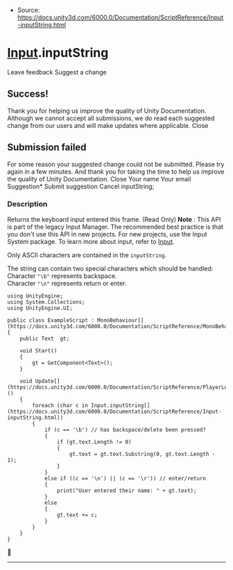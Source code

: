 * Source: https://docs.unity3d.com/6000.0/Documentation/ScriptReference/Input-inputString.html

#  [Input](https://docs.unity3d.com/6000.0/Documentation/ScriptReference/Input.html).inputString
Leave feedback
Suggest a change
## Success!
Thank you for helping us improve the quality of Unity Documentation. Although we cannot accept all submissions, we do read each suggested change from our users and will make updates where applicable.
Close
## Submission failed
For some reason your suggested change could not be submitted. Please <a>try again</a> in a few minutes. And thank you for taking the time to help us improve the quality of Unity Documentation.
Close
Your name Your email Suggestion* Submit suggestion
Cancel
inputString; 
### Description
Returns the keyboard input entered this frame. (Read Only)
**Note** : This API is part of the legacy Input Manager. The recommended best practice is that you don't use this API in new projects. For new projects, use the Input System package. To learn more about input, refer to [Input](https://docs.unity3d.com/6000.0/Documentation/Manual/Input.html).  
  
Only ASCII characters are contained in the `inputString`.  
  
The string can contain two special characters which should be handled: Character `"\b"` represents backspace.  
Character `"\n"` represents return or enter.  

```
using UnityEngine;
using System.Collections;
using UnityEngine.UI;  
  
public class ExampleScript : MonoBehaviour[](https://docs.unity3d.com/6000.0/Documentation/ScriptReference/MonoBehaviour.html)
{
    public Text  gt;  
  
    void Start()
    {
        gt = GetComponent<Text>();
    }  
  
    void Update[](https://docs.unity3d.com/6000.0/Documentation/ScriptReference/PlayerLoop.Update.html)()
    {
        foreach (char c in Input.inputString[](https://docs.unity3d.com/6000.0/Documentation/ScriptReference/Input-inputString.html))
        {
            if (c == '\b') // has backspace/delete been pressed?
            {
                if (gt.text.Length != 0)
                {
                    gt.text = gt.text.Substring(0, gt.text.Length - 1);
                }
            }
            else if ((c == '\n') || (c == '\r')) // enter/return
            {
                print("User entered their name: " + gt.text);
            }
            else
            {
                gt.text += c;
            }
        }
    }
}

```

* * *
